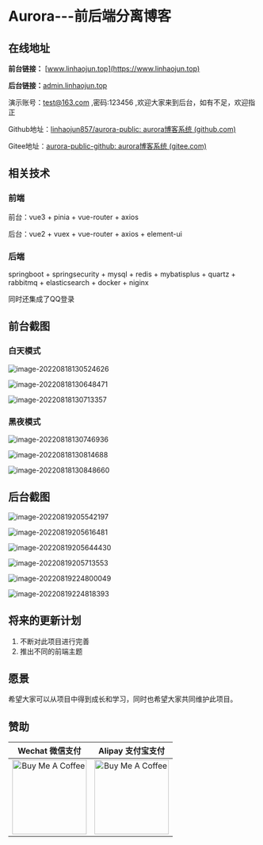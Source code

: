 

# Aurora---前后端分离博客

## 在线地址

**前台链接：** [www.linhaojun.top](https://www.linhaojun.top)

**后台链接：**[admin.linhaojun.top](https://admin.linhaojun.top)

演示账号：test@163.com ,密码:123456 ,欢迎大家来到后台，如有不足，欢迎指正

Github地址：[linhaojun857/aurora-public: aurora博客系统 (github.com)](https://github.com/linhaojun857/aurora-public)

Gitee地址：[aurora-public-github: aurora博客系统 (gitee.com)](https://gitee.com/linhaojun/aurora-public-github)

## 相关技术

### 前端

前台：vue3 + pinia + vue-router + axios

后台：vue2 + vuex + vue-router + axios + element-ui 

### 后端

springboot + springsecurity + mysql + redis + mybatisplus + quartz + rabbitmq + elasticsearch + docker + niginx 

同时还集成了QQ登录

## 前台截图

### 白天模式

![image-20220818130524626](https://linhaojunblog-resource.oss-cn-hangzhou.aliyuncs.com/img/image-20220818130524626.png)

![image-20220818130648471](https://linhaojunblog-resource.oss-cn-hangzhou.aliyuncs.com/img/image-20220818130648471.png)

![image-20220818130713357](https://linhaojunblog-resource.oss-cn-hangzhou.aliyuncs.com/img/image-20220818130713357.png)

### 黑夜模式

![image-20220818130746936](https://linhaojunblog-resource.oss-cn-hangzhou.aliyuncs.com/img/image-20220818130746936.png)

![image-20220818130814688](https://linhaojunblog-resource.oss-cn-hangzhou.aliyuncs.com/img/image-20220818130814688.png)

![image-20220818130848660](https://linhaojunblog-resource.oss-cn-hangzhou.aliyuncs.com/img/image-20220818130848660.png)

## 后台截图

![image-20220819205542197](https://linhaojunblog-resource.oss-cn-hangzhou.aliyuncs.com/img/image-20220819205542197.png)

![image-20220819205616481](https://linhaojunblog-resource.oss-cn-hangzhou.aliyuncs.com/img/image-20220819205616481.png)

![image-20220819205644430](https://linhaojunblog-resource.oss-cn-hangzhou.aliyuncs.com/img/image-20220819205644430.png)

![image-20220819205713553](https://linhaojunblog-resource.oss-cn-hangzhou.aliyuncs.com/img/image-20220819205713553.png)

![image-20220819224800049](https://linhaojunblog-resource.oss-cn-hangzhou.aliyuncs.com/img/image-20220819224800049.png)

![image-20220819224818393](https://linhaojunblog-resource.oss-cn-hangzhou.aliyuncs.com/img/image-20220819224818393.png)

## 将来的更新计划

1. 不断对此项目进行完善
2. 推出不同的前端主题

## 愿景

希望大家可以从项目中得到成长和学习，同时也希望大家共同维护此项目。

## 赞助

|                       Wechat 微信支付                        |                      Alipay 支付宝支付                       |
| :----------------------------------------------------------: | :----------------------------------------------------------: |
| <img src="https://linhaojunblog-resource.oss-cn-hangzhou.aliyuncs.com/articles/ed47edae605f74306f751c6fba9f14bd.png" alt="Buy Me A Coffee" width="150"> | <img src="https://linhaojunblog-resource.oss-cn-hangzhou.aliyuncs.com/articles/da4c6d8c13f66a8dd6716ddb48d73299.jpg" alt="Buy Me A Coffee" width="150"> |





